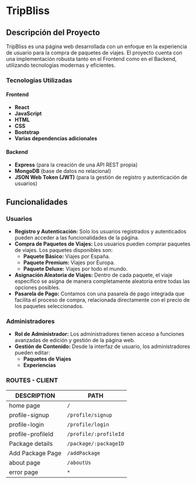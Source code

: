 # TripBliss

## Descripción del Proyecto

TripBliss es una página web desarrollada con un enfoque en la experiencia de usuario para la compra de paquetes de viajes. El proyecto cuenta con una implementación robusta tanto en el Frontend como en el Backend, utilizando tecnologías modernas y eficientes.

### Tecnologías Utilizadas

#### Frontend
- **React**
- **JavaScript**
- **HTML**
- **CSS**
- **Bootstrap**
- **Varias dependencias adicionales**

#### Backend
- **Express** (para la creación de una API REST propia)
- **MongoDB** (base de datos no relacional)
- **JSON Web Token (JWT)** (para la gestión de registro y autenticación de usuarios)

## Funcionalidades

### Usuarios
- **Registro y Autenticación:** Solo los usuarios registrados y autenticados pueden acceder a las funcionalidades de la página.
- **Compra de Paquetes de Viajes:** Los usuarios pueden comprar paquetes de viajes. Los paquetes disponibles son:
  - **Paquete Básico:** Viajes por España.
  - **Paquete Premium:** Viajes por Europa.
  - **Paquete Deluxe:** Viajes por todo el mundo.
- **Asignación Aleatoria de Viajes:** Dentro de cada paquete, el viaje específico se asigna de manera completamente aleatoria entre todas las opciones posibles.
- **Pasarela de Pago:** Contamos con una pasarela de pago integrada que facilita el proceso de compra, relacionada directamente con el precio de los paquetes seleccionados.

### Administradores
- **Rol de Administrador:** Los administradores tienen acceso a funciones avanzadas de edición y gestión de la página web.
- **Gestión de Contenido:** Desde la interfaz de usuario, los administradores pueden editar:
  - **Paquetes de Viajes**
  - **Experiencias**

### ROUTES - CLIENT

|   DESCRIPTION     |           PATH          | 
| ----------------  | ----------------------- |
| home page         | `/`                     | 
| profile-signup    |`/profile/signup`        | 
| profile-login     |`/profile/login`         | 
| profile-profileId |`/profile/:profileId`    | 
| Package details   |`/package/:packageID`    |
| Add Package Page  |`/addPackage`            |
| about page        |`/aboutUs`               |
| error page        |`*`                      |


